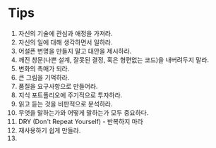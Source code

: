 # Tips
1. 자신의 기술에 관심과 애정을 가져라.
2. 자신의 일에 대해 생각하면서 일하라.
3. 어설픈 변명을 만들지 말고 대안을 제시하라.
4. 깨진 창문(나쁜 설계, 잘못된 결정, 혹은 형편없는 코드)을 내버려두지 말라.
5. 변화의 촉매가 되라. 
6. 큰 그림을 기억하라.
7. 품질을 요구사항으로 만들어라.
8. 지식 포트폴리오에 주기적으로 투자하라. 
9. 읽고 듣는 것을 비판적으로 분석하라.
10. 무엇을 말하는가와 어떻게 말하는가 모두 중요하다. 
11. DRY (Don't Repeat Yourself) - 반복하지 마라  
12. 재사용하기 쉽게 만들라.  
13. 